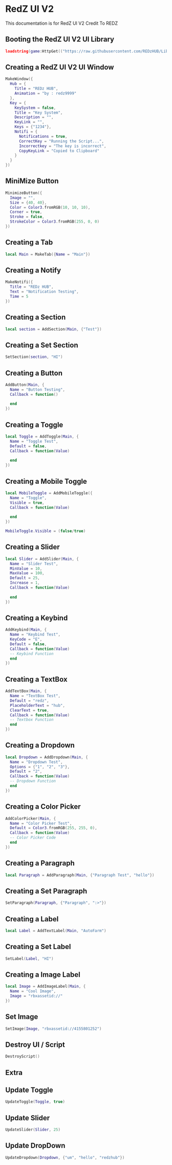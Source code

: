 # RedZ UI V2
This documentation is for RedZ UI V2 Credit To REDZ

## Booting the RedZ UI V2 UI Library
```lua
loadstring(game:HttpGet(("https://raw.githubusercontent.com/REDzHUB/LibraryV2/main/redzLib")))()
```




## Creating a RedZ UI V2 UI Window
```lua
MakeWindow({
  Hub = {
    Title = "REDz HUB",
    Animation = "by : redz9999"
  },
  Key = {
    KeySystem = false,
    Title = "Key System",
    Description = "",
    KeyLink = "",
    Keys = {"1234"},
    Notifi = {
      Notifications = true,
      CorrectKey = "Running the Script...",
      Incorrectkey = "The key is incorrect",
      CopyKeyLink = "Copied to Clipboard"
    }
  }
})
```

## MiniMize Button
```lua
MinimizeButton({
  Image = "",
  Size = {40, 40},
  Color = Color3.fromRGB(10, 10, 10),
  Corner = true,
  Stroke = false,
  StrokeColor = Color3.fromRGB(255, 0, 0)
})
```

## Creating a Tab
```lua
local Main = MakeTab({Name = "Main"})
```

## Creating a Notify
```lua
MakeNotifi({
  Title = "REDz HUB",
  Text = "Notification Testing",
  Time = 5
})
```

## Creating a Section
```lua
local section = AddSection(Main, {"Test"})
```

## Creating a Set Section
```lua
SetSection(section, "HI")
```

## Creating a Button
```lua
AddButton(Main, {
  Name = "Button Testing",
  Callback = function()
    
  end
})
```

## Creating a Toggle
```lua
local Toggle = AddToggle(Main, {
  Name = "Toggle Test",
  Default = false,
  Callback = function(Value)
    
  end
})
```

## Creating a Mobile Toggle
```lua
local MobileToggle = AddMobileToggle({
  Name = "Toggle",
  Visible = true,
  Callback = function(Value)
    
  end
})

MobileToggle.Visible = (false/true)
```

## Creating a Slider
```lua
local Slider = AddSlider(Main, {
  Name = "Slider Test",
  MinValue = 10,
  MaxValue = 100,
  Default = 25,
  Increase = 1,
  Callback = function(Value)
    
  end
})
```

## Creating a Keybind
```lua
AddKeybind(Main, {
  Name = "Keybind Test",
  KeyCode = "E",
  Default = false,
  Callback = function(Value)
  -- Keybind Function
  end
})
```

## Creating a TextBox
```lua
AddTextBox(Main, {
  Name = "TextBox Test",
  Default = "redz",
  PlaceholderText = "hub",
  ClearText = true,
  Callback = function(Value)
  -- Textbox Function
  end
})
```

## Creating a Dropdown
```lua
local Dropdown = AddDropdown(Main, {
  Name = "Dropdown Test",
  Options = {"1", "2", "3"},
  Default = "2",
  Callback = function(Value)
  -- Dropdown Function
  end
})
```

## Creating a Color Picker
```lua
AddColorPicker(Main, {
  Name = "Color Picker Test",
  Default = Color3.fromRGB(255, 255, 0),
  Callback = function(Value)
  -- Color Picker Code
  end
})
```

## Creating a Paragraph
```lua
local Paragraph = AddParagraph(Main, {"Paragraph Test", "hello"})
```
## Creating a Set Paragraph 
```lua
SetParagraph(Paragraph, {"Paragraph", ":>"})
```

## Creating a Label
```lua
local Label = AddTextLabel(Main, "AutoFarm")
```

## Creating a Set Label
```lua
SetLabel(Label, "HI")
```

## Creating a Image Label
```lua
local Image = AddImageLabel(Main, {
  Name = "Cool Image",
  Image = "rbxassetid://"
})
```

## Set Image
```lua
SetImage(Image, "rbxassetid://4155801252")
```

## Destroy UI / Script
```lua
DestroyScript()
```
## Extra

## Update Toggle
```lua
UpdateToggle(Toggle, true)
```

## Update Slider
```lua
UpdateSlider(Slider, 25)
```

## Update DropDown
```lua
UpdateDropdown(Dropdown, {"um", "hello", "redzhub"})
```
